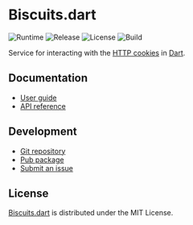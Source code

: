# Biscuits.dart
![Runtime](https://img.shields.io/badge/dart-%3E%3D2.3-brightgreen.svg) ![Release](https://img.shields.io/pub/v/biscuits.svg) ![License](https://img.shields.io/badge/license-MIT-blue.svg) ![Build](https://travis-ci.com/cedx/biscuits.dart.svg)

Service for interacting with the [HTTP cookies](https://developer.mozilla.org/en-US/docs/Web/HTTP/Cookies) in [Dart](https://dart.dev).

## Documentation
- [User guide](https://dev.belin.io/biscuits.dart)
- [API reference](https://dev.belin.io/biscuits.dart/api)

## Development
- [Git repository](https://github.com/cedx/biscuits.dart)
- [Pub package](https://pub.dev/packages/biscuits)
- [Submit an issue](https://github.com/cedx/biscuits.dart/issues)

## License
[Biscuits.dart](https://dev.belin.io/biscuits.dart) is distributed under the MIT License.
